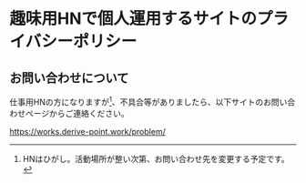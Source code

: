 # 趣味用HNで個人運用するサイトのプライバシーポリシー

## お問い合わせについて

仕事用HNの方になりますが[^1]、不具合等がありましたら、以下サイトのお問い合わせページからご連絡ください。

https://works.derive-point.work/problem/

[^1]: HNはひがし。活動場所が整い次第、お問い合わせ先を変更する予定です。
